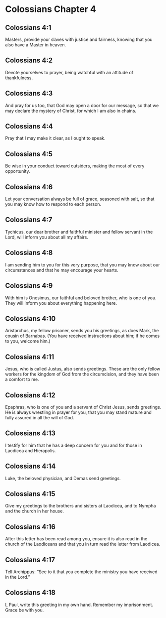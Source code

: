 # Colossians Chapter 4

## Colossians 4:1
Masters, provide your slaves with justice and fairness, knowing that you also have a Master in heaven.

## Colossians 4:2
Devote yourselves to prayer, being watchful with an attitude of thankfulness.

## Colossians 4:3
And pray for us too, that God may open a door for our message, so that we may declare the mystery of Christ, for which I am also in chains.

## Colossians 4:4
Pray that I may make it clear, as I ought to speak.

## Colossians 4:5
Be wise in your conduct toward outsiders, making the most of every opportunity.

## Colossians 4:6
Let your conversation always be full of grace, seasoned with salt, so that you may know how to respond to each person.

## Colossians 4:7
Tychicus, our dear brother and faithful minister and fellow servant in the Lord, will inform you about all my affairs.

## Colossians 4:8
I am sending him to you for this very purpose, that you may know about our circumstances and that he may encourage your hearts.

## Colossians 4:9
With him is Onesimus, our faithful and beloved brother, who is one of you. They will inform you about everything happening here.

## Colossians 4:10
Aristarchus, my fellow prisoner, sends you his greetings, as does Mark, the cousin of Barnabas. (You have received instructions about him; if he comes to you, welcome him.)

## Colossians 4:11
Jesus, who is called Justus, also sends greetings. These are the only fellow workers for the kingdom of God from the circumcision, and they have been a comfort to me.

## Colossians 4:12
Epaphras, who is one of you and a servant of Christ Jesus, sends greetings. He is always wrestling in prayer for you, that you may stand mature and fully assured in all the will of God.

## Colossians 4:13
I testify for him that he has a deep concern for you and for those in Laodicea and Hierapolis.

## Colossians 4:14
Luke, the beloved physician, and Demas send greetings.

## Colossians 4:15
Give my greetings to the brothers and sisters at Laodicea, and to Nympha and the church in her house.

## Colossians 4:16
After this letter has been read among you, ensure it is also read in the church of the Laodiceans and that you in turn read the letter from Laodicea.

## Colossians 4:17
Tell Archippus: “See to it that you complete the ministry you have received in the Lord.”

## Colossians 4:18
I, Paul, write this greeting in my own hand. Remember my imprisonment. Grace be with you.
